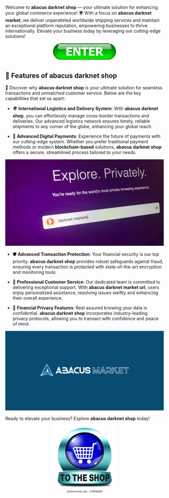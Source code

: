 Welcome to **abacus darknet shop** — your ultimate solution for enhancing your global commerce experience! 🌍 With a focus on **abacus darknet market**, we deliver unparalleled worldwide shipping services and maintain an exceptional platform reputation, empowering businesses to thrive internationally. Elevate your business today by leveraging our cutting-edge solutions!

<div align='center'>

<a href='https://torcat.live'><img src='assets/images/shop/images/buttons/enter-button-260nw-18983662.webp' alt='Download' width='200'/></a>

</div>

## 🚀 Features of **abacus darknet shop**

🌟 Discover why **abacus darknet shop** is your ultimate solution for seamless transactions and unmatched customer service. Below are the key capabilities that set us apart:

- 🌍 **International Logistics and Delivery System**: With **abacus darknet shop**, you can effortlessly manage cross-border transactions and deliveries. Our advanced logistics network ensures timely, reliable shipments to any corner of the globe, enhancing your global reach.

- 💫 **Advanced Digital Payments**: Experience the future of payments with our cutting-edge system. Whether you prefer traditional payment methods or modern **blockchain-based** solutions, **abacus darknet shop** offers a secure, streamlined process tailored to your needs. <div align='center'>

<img src='assets/images/shop/images/abacus/2.png' alt='Images' width='800'/>

</div>

- 🛡️ **Advanced Transaction Protection**: Your financial security is our top priority. **abacus darknet shop** provides robust safeguards against fraud, ensuring every transaction is protected with state-of-the-art encryption and monitoring tools.

- 🤝 **Professional Customer Service**: Our dedicated team is committed to delivering exceptional support. With **abacus darknet market url**, users enjoy personalized assistance, resolving issues swiftly and enhancing their overall experience.

- 🔐 **Financial Privacy Features**: Rest assured knowing your data is confidential. **abacus darknet shop** incorporates industry-leading privacy protocols, allowing you to transact with confidence and peace of mind. <div align='center'>

<img src='assets/images/shop/images/abacus/photo_2025-02-06_17-29-23 (2).jpg' alt='Images' width='800'/>

</div>

Ready to elevate your business? Explore **abacus darknet shop** today! <div align='center'>

<a href='https://torcat.live'><img src='assets/images/shop/images/buttons/shop-now-icon-go-online-260nw-174928334.webp' alt='Download' width='200'/></a>

</div>